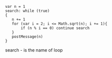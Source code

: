     
    var n = 1  
    search: while (true)  
    {  
       n += 1  
       for (var i = 2; i <= Math.sqrt(n); i += 1){  
           if (n % i == 0) continue search  
       }  
       postMessage(n)  
    }  


search - is the name of loop  
